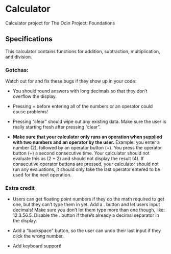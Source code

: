 # Calculator

Calculator project for The Odin Project: Foundations

## Specifications

This calculator contains functions for addition, subtraction, multiplication, and division.

### Gotchas:

Watch out for and fix these bugs if they show up in your code:

- You should round answers with long decimals so that they don’t overflow the display.

- Pressing = before entering all of the numbers or an operator could cause problems!

- Pressing “clear” should wipe out any existing data. Make sure the user is really starting fresh after pressing “clear”.

- **Make sure that your calculator only runs an operation when supplied with two numbers and an operator by the user.**
  Example: you enter a number (2), followed by an operator button (+). You press the operator button (+) a second consecutive time. Your calculator should not evaluate this as (2 + 2) and should not display the result (4). If consecutive operator buttons are pressed, your calculator should not run any evaluations, it should only take the last operator entered to be used for the next operation.

### Extra credit

- Users can get floating point numbers if they do the math required to get one, but they can’t type them in yet. Add a . button and let users input decimals! Make sure you don’t let them type more than one though, like: 12.3.56.5. Disable the . button if there’s already a decimal separator in the display.

- Add a “backspace” button, so the user can undo their last input if they click the wrong number.

- Add keyboard support!
